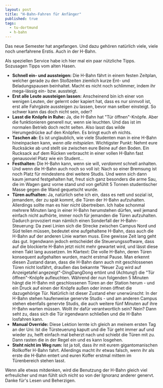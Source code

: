 ```yaml
---
layout: post
title: "H-Bahn-Fahren für Anfänger"
published: true
tags:
  - tu-dortmund
  - h-bahn
---
```


Das neue Semester hat angefangen. Und dazu gehören natürlich viele, viele noch unerfahrene Erstis. Auch in der H-Bahn.

Als speziellen Service habe ich hier mal ein paar nützliche Tipps. Sozusagen Tipps vom alten Hasen.

<!--more-->

*   **Schnell ein- und aussteigen:**
    Die H-Bahn fährt in einem festen Zeitplan, welcher gerade zu den Stoßzeiten ziemlich kurze Ent- und Beladungspausen beinhaltet. Macht es nicht noch schlimmer, indem ihr mega-lässig ein- bzw. aussteigt.
*   **Erst alle Leute aussteigen lassen:**
    Anscheinend bin ich einer von wenigen Leuten, der gelernt oder kapiert hat, dass es nur sinnvoll ist, erst alle Fahrgäste aussteigen zu lassen, bevor man selber einsteigt. So schwer kann das doch nicht sein, oder?
*   **Lasst die Knöpfe in Ruhe:**
    Ja, die H-Bahn hat "Tür öffnen"-Knöpfe. Aber die funktionieren generell nur, wenn sie leuchten. Und das ist im normalen Betrieb doch recht selten. Also lasst das wilde Herumgedrücke auf den Knöpfen. Es bringt euch eh nichts.
*   **Taschen ab:**
    Es ist unglaublich, wie viele Studenten man in eine H-Bahn hineinpacken kann, _wenn alle mitspielen_. Wichtigster Punkt: Nehmt eure Rucksäcke ab und stellt sie zwischen eure Beine auf den Boden. Ein Rucksack auf dem Rücken verbraucht in einer vollen H-Bahn fast genausoviel Platz wie ein Student...
*   **Festhalten:**
    Die H-Bahn kann, wenn sie will, _verdammt_ schnell anhalten. Und wenn die H-Bahn auch noch so voll ist: Nach so einer Bremsung ist noch Platz für mindestens drei weitere Studis. Und wenn sich dann kaum jemand festgehalten hat, freut sich ganz besonders die arme Sau, die im Wagen ganz vorne stand und von gefühlt 5 Tonnen studentischer Masse gegen die Wand gequetscht wurde.
*   **Türen aufhalten:**
    Ja, natürlich sehe ich ein, dass es nett und sozial ist, jemandem, der zu spät kommt, die Türen der H-Bahn aufzuhalten. Allerdings sollte man es hier nicht übertreiben. Ich habe schonmal mehrere Minuten lang in einer H-Bahn herumstehen dürfen, weil jemand einfach nicht aufhörte, immer noch für jemanden die Türen aufzuhalten.
    Dadurch provoziert man nämlich einen Sonderfall der H-Bahn-Steuerung: Da zwei Linien sich die Strecke zwischen Campus Nord und Süd teilen müssen, bedeutet eine aufgehaltene H-Bahn, dass auch die H-Bahn auf der anderen Linie warten muss. Eine gewisse Zeit lang geht das gut. Irgendwann jedoch entscheidet die Steuerungssoftware, dass auf die blockierte H-Bahn jetzt nicht mehr gewartet wird, und lässt diese einen Takt lang aussetzen. Im Klartext: Die volle H-Bahn, deren Türen konsequent aufgehalten wurden, macht erstmal Pause. Man erkennt diesen Zustand daran, dass die H-Bahn dann auch mit geschlossenen Türen nicht losfährt, draußen das bekannte "Neuer Zug wird auf Anzeigetafel angezeigt"-DingDangDong ertönt und (Achtung!) die "Tür öffnen"-Knöpfe aufleuchten. Während der nun folgenden 5 Minuten hängt die H-Bahn mit geschlossenen Türen an der Station herum - und ein Druck auf einen der Knöpfe außen oder innen öffnet die dazugehörige Tür.
    Natürlich ist dieser Zustand eher unerwünscht: In der H-Bahn stehen haufenweise genervte Studis - und am anderen Campus stehen ebenfalls genervte Studis, die auch weitere fünf Minuten auf ihre H-Bahn warten müssen. Wollt ihr dafür verantwortlich sein? Nein? Dann seht zu, dass sich die Tür irgendwann schließen und die H-Bahn losfahren kann.
*   **Manual Override:**
    Diese Lektion lernte ich gleich an meinem ersten Tag an der Uni: Ist die Türsteuerung kaputt und die Tür geht immer auf und wieder zu, helft einfach mal beherzt nach und schiebt die Türen mit zu. Dann rasten die in der Regel ein und es kann losgehen.
*   **Steht nicht im Weg rum:**
    Ist ja toll, dass ihr mit eurem gigantomanischen Rollkoffer H-Bahn fahrt. Allerdings macht ihr etwas falsch, wenn ihr als erste die H-Bahn entert und euren Koffer erstmal mittem im Türenbereich stehen lasst.

Wenn alle etwas mitdenken, wird die Benutzung der H-Bahn gleich viel erfreulicher und man fühlt sich nicht so von der Ignoranz anderer genervt. Danke für's Lesen und Beherzigen.
